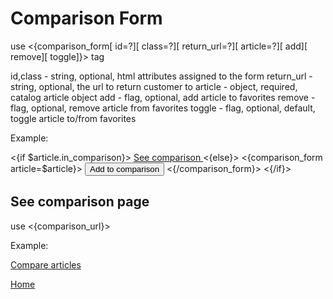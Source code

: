 
# Comparison Form

use <{comparison_form[ id=?][ class=?][ return_url=?][ article=?][ add][ remove][ toggle]}> tag

id,class - string, optional, html attributes assigned to the form
return_url - string, optional, the url to return customer to
article - object, required, catalog article object
add - flag, optional, add article to favorites
remove - flag, optional, remove article from favorites
toggle - flag, optional, default, toggle article to/from favorites

Example:

<{if $article.in_comparison}>
    <a href="<{comparison_url}>">
        See comparison
    </a>
<{else}>
    <{comparison_form article=$article}>
        <button type="submit">
            Add to comparison
        </button>
    <{/comparison_form}>
<{/if}>


## See comparison page

use <{comparison_url}>

Example:

<a href="<{comparison_url}>">
    Compare articles
</a>


[Home](../index.md)
